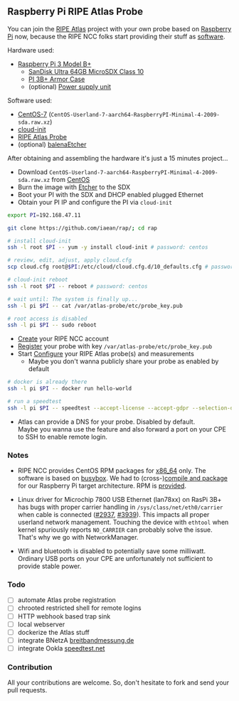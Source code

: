 ## Raspberry Pi RIPE Atlas Probe

You can join the [RIPE Atlas][0] project with your own probe based on [Raspberry Pi][4] now, because the RIPE NCC folks start providing their stuff as [software][1].

Hardware used:

* [Raspberry Pi 3 Model B+][101]
  * [SanDisk Ultra 64GB MicroSDX Class 10][102]
  * [PI 3B+ Armor Case][103]
  * (optional) [Power supply unit][104]

Software used:

* [CentOS-7][5] (`CentOS-Userland-7-aarch64-RaspberryPI-Minimal-4-2009-sda.raw.xz`)
* [cloud-init][8]
* [RIPE Atlas Probe][2]
* (optional) [balenaEtcher][6]

After obtaining and assembling the hardware it's just a 15 minutes project...

* Download `CentOS-Userland-7-aarch64-RaspberryPI-Minimal-4-2009-sda.raw.xz` from [CentOS][5]
* Burn the image with [Etcher][6] to the SDX
* Boot your PI with the SDX and DHCP enabled plugged Ethernet
* Obtain your PI IP and configure the PI via `cloud-init`
```bash
export PI=192.168.47.11

git clone https://github.com/iaean/rap/; cd rap

# install cloud-init
ssh -l root $PI -- yum -y install cloud-init # password: centos

# review, edit, adjust, apply cloud.cfg
scp cloud.cfg root@$PI:/etc/cloud/cloud.cfg.d/10_defaults.cfg # password: centos

# cloud-init reboot
ssh -l root $PI -- reboot # password: centos

# wait until: The system is finally up...
ssh -l pi $PI -- cat /var/atlas-probe/etc/probe_key.pub

# root access is disabled
ssh -l pi $PI -- sudo reboot
```
* [Create][70] your RIPE NCC account
* [Register][71] your probe with key `/var/atlas-probe/etc/probe_key.pub`
* Start [Configure][72] your RIPE Atlas probe(s) and measurements
  * Maybe you don't wanna publicly share your probe as enabled by default
```bash
# docker is already there
ssh -l pi $PI -- docker run hello-world

# run a speedtest
ssh -l pi $PI -- speedtest --accept-license --accept-gdpr --selection-details
```
* Atlas can provide a DNS for your probe. Disabled by default.  
  Maybe you wanna use the feature and also forward a port on your CPE to SSH to enable remote login.

### Notes

* RIPE NCC provides CentOS RPM packages for [x86_64][20] only. The software is based on [busybox][21]. We had to (cross-)[compile and package][22] for our Raspberry Pi target architecture. RPM is [provided][23].

* Linux driver for Microchip 7800 USB Ethernet (lan78xx) on RasPi 3B+
has bugs with proper carrier handling in `/sys/class/net/eth0/carrier` when cable is connected ([#2937][90], [#3939][91]). This impacts all proper userland network management. Touching the device with `ethtool` when kernel spuriously reports `NO_CARRIER` can probably solve the issue. That's why we go with NetworkManager.

* Wifi and bluetooth is disabled to potentially save some milliwatt. Ordinary USB ports on your CPE are unfortunately not sufficient to provide stable power.

### Todo

- [ ] automate Atlas probe registration
- [ ] chrooted restricted shell for remote logins
- [ ] HTTP webhook based trap sink
- [ ] local webserver
- [ ] dockerize the Atlas stuff
- [ ] integrate BNetzA [breitbandmessung.de][10]
- [ ] integrate Ookla [speedtest.net][9]

### Contribution

All your contributions are welcome. So, don't hesitate to fork and send your pull requests.

[0]: https://atlas.ripe.net/
[1]: https://atlas.ripe.net/docs/software-probe
[2]: https://github.com/RIPE-NCC/ripe-atlas-software-probe

[3]: https://www.raspberrypi.org/
[4]: https://www.raspberrypi.org/products/raspberry-pi-3-model-b-plus/

[5]: http://mirror.centos.org/altarch/7/isos/aarch64/

[6]: https://balena.io/etcher/
[7]: https://github.com/balena-io/etcher/releases/download/v1.5.113/balenaEtcher-Portable-1.5.113.exe

[8]: https://cloudinit.readthedocs.io/

[9]: https://www.speedtest.net/apps/cli
[10]: https://breitbandmessung.de/ueber-den-test

[20]: https://ftp.ripe.net/ripe/atlas/software-probe/
[21]: https://www.busybox.net/
[22]: https://github.com/RIPE-NCC/ripe-atlas-probe-doc
[23]: https://github.com/iaean/rap/releases/tag/init

[70]: https://access.ripe.net/registration
[71]: https://atlas.ripe.net/apply/swprobe/
[72]: https://atlas.ripe.net/probes/

[90]: https://github.com/raspberrypi/linux/issues/2937
[91]: https://github.com/raspberrypi/linux/issues/3939

[101]: https://www.amazon.de/gp/product/B07BFH96M3
[102]: https://www.amazon.de/gp/product/B073JYVKNX
[103]: https://www.amazon.de/gp/product/B07M7M53LT
[104]: https://www.amazon.de/gp/product/B01DP8O5A4
